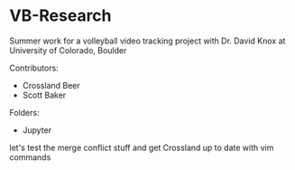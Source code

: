 # VB-Research
Summer work for a volleyball video tracking project with Dr. David Knox at University of Colorado, Boulder

Contributors:
* Crossland Beer
* Scott Baker

Folders:
* Jupyter




let's test the merge conflict stuff and get Crossland up to date with vim commands
